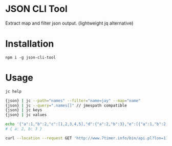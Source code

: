 # JSON CLI Tool

Extract map and filter json output. (lightweight jq alternative)

# Installation

```
npm i -g json-cli-tool
```

# Usage

```sh
jc help
```

```sh
{json} | jc --path="names" --filter="name=jay" --map="name"
{json} | jc --query=".names[]" // jmespath compatible
{json} | jc keys
{json} | jc values
```

```sh
echo '{"a":1,"b":2,"c":[1,2,3,4,5],"d":{"a":2,"b":3},"e":[{"a":1,"b":2,"c":[1,2,3,4,5],"d":{"a":2,"b":5}},{"a":2,"b":3,"c":[1,2,3,4,5],"d":{"a":2,"b":4}}]}' | jc --p="e" --m="a,b" --f="a=2"
# { a: 2, b: 3 }
```

```sh
curl --location --request GET 'http://www.7timer.info/bin/api.pl?lon=113.17&lat=23.09&product=astro&output=json' | jc --path 'dataseries' --map 'temp2m,prec_type' --filter 'temp2m=29'
```

